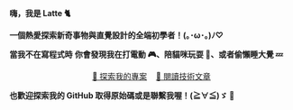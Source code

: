 **嗨，我是 Latte 🐈**

**一個熱愛探索新奇事物與直覺設計的全端初學者！(｡･ω･｡)ﾉ♡**

**當我不在寫程式時**
**你會發現我在打電動 🎮、陪貓咪玩耍 🐾、或者偷懶睡大覺 💤**

<div style="display: flex; justify-content:center; gap: 1rem" >
<a href="https://warmlatte.github.io/Logic-Loom/projects">💼 探索我的專案</a>
<a href="https://warmlatte.github.io/Logic-Loom/posts">📜 閱讀技術文章</a>
</div>

**也歡迎探索我的 <a style="text-decoration: none; font-weight: bold;" href="https://github.com/Warmlatte">GitHub</a> 取得原始碼或是聯繫我喔！(≧∀≦)ゞ 🚀**



<!-- <br/> -->

<!-- #### Hi, I’m Latte 🐈 
#### A full-stack beginner who loves exploring new things and intuitive designs!
#### When I’m not coding 
#### You can find me gaming 🎮, playing with cats 🐾, or sleeping 💤.
#### Feel free to explore my projects and articles below, or connect with me via GitHub! 🚀 -->